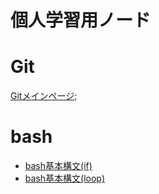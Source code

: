 # 個人学習用ノード

# Git

[Gitメインページ](./git/git_index.md);

# bash

- [bash基本構文(if)](./bash/bash_if.md)
- [bash基本構文(loop)](./bash/bash_loop.md)